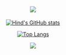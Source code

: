 <h1 align="center">
  <a href="https://git.io/typing-svg">
    <img src="https://readme-typing-svg.herokuapp.com/?lines=Hi,+I'm+Hind+Biswas;A+full-stack+developer;And+a+programmer!&center=true&size=30&color=c9d6ff">
  </a>
</h1>

<div align="center">

  [![Hind's GitHub stats](https://github-readme-stats.vercel.app/api?username=hind-sagar-biswas&show_icons=true&card_width=495&custom_title=My+Stats&line_height=29&theme=tokyonight)](https://github.com/hind-sagar-biswas)

  [![Top Langs](https://github-readme-stats.vercel.app/api/top-langs/?username=hind-sagar-biswas&card_width=495&theme=tokyonight)](https://github.com/hind-sagar-biswas)

  ![](https://github-readme-streak-stats.herokuapp.com/?user=hind-sagar-biswas&theme=tokyonight)
</div>
